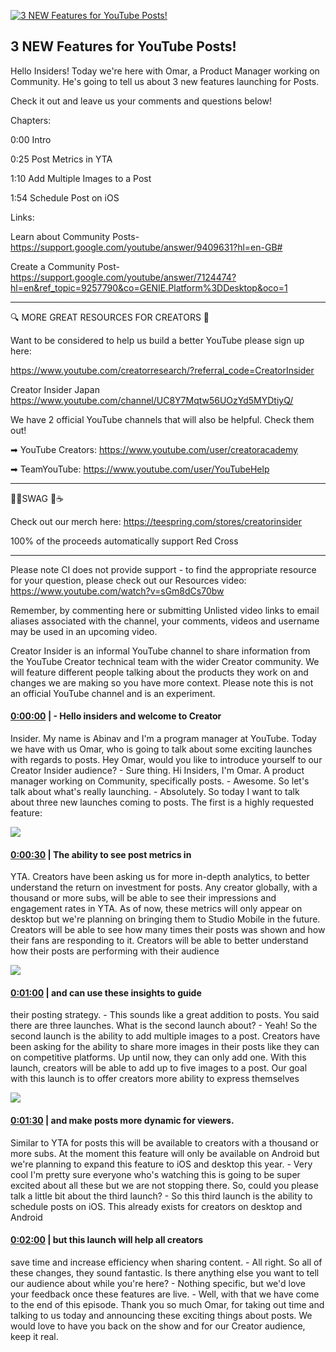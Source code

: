 [![3 NEW Features for YouTube Posts!](https://i.ytimg.com/vi/CbBdkuCA_fY/maxresdefault.jpg)](https://www.youtube.com/watch?v=CbBdkuCA_fY)

## 3 NEW Features for YouTube Posts!

Hello Insiders! Today we're here with Omar, a Product Manager working on Community. He's going to tell us about 3 new features launching for Posts.



Check it out and leave us your comments and questions below!



Chapters:

0:00 Intro

0:25 Post Metrics in YTA

1:10 Add Multiple Images to a Post

1:54 Schedule Post on iOS



Links:

Learn about Community Posts- https://support.google.com/youtube/answer/9409631?hl=en-GB#

Create a Community Post- https://support.google.com/youtube/answer/7124474?hl=en&ref_topic=9257790&co=GENIE.Platform%3DDesktop&oco=1

-------------------------------------------



🔍 MORE GREAT RESOURCES FOR CREATORS 🔎



Want to be considered to help us build a better YouTube please sign up here: 

https://www.youtube.com/creatorresearch/?referral_code=CreatorInsider



Creator Insider Japan https://www.youtube.com/channel/UC8Y7Mqtw56UOzYd5MYDtiyQ/



We have 2 official YouTube channels that will also be helpful. Check them out! 



➡ YouTube Creators: https://www.youtube.com/user/creatoracademy



➡ TeamYouTube: https://www.youtube.com/user/YouTubeHelp



-------------------------------------------



👕👚SWAG 🎽☕



Check out our merch here: https://teespring.com/stores/creatorinsider



100% of the proceeds automatically support Red Cross



-------------------------------------------

Please note CI does not provide support - to find the appropriate resource for your question, please check out our Resources video: https://www.youtube.com/watch?v=sGm8dCs70bw



Remember, by commenting here or submitting Unlisted video links to email aliases associated with the channel, your comments, videos and username may be used in an upcoming video.



Creator Insider is an informal YouTube channel to share information from the YouTube Creator technical team with the wider Creator community. We will feature different people talking about the products they work on and changes we are making so you have more context. Please note this is not an official YouTube channel and is an experiment.



#### [0:00:00](https://www.youtube.com/watch?v=CbBdkuCA_fY&t=0) |  - Hello insiders and welcome to Creator

Insider. My name is Abinav and I'm a program manager at YouTube. Today we have with us Omar, who is going to talk about some exciting launches with regards to posts. Hey Omar, would you like to introduce yourself to our Creator Insider audience? - Sure thing. Hi Insiders, I'm Omar. A product manager working on Community, specifically posts. - Awesome. So let's talk about what's really launching. - Absolutely. So today I want to talk about three new launches coming to posts. The first is a highly requested feature:  

![](https://i.ytimg.com/vi/CbBdkuCA_fY/maxres1.jpg)



#### [0:00:30](https://www.youtube.com/watch?v=CbBdkuCA_fY&t=30) |  The ability to see post metrics in

YTA. Creators have been asking us for more in-depth analytics, to better understand the return on investment for posts. Any creator globally, with a thousand or more subs, will be able to see their impressions and engagement rates in YTA. As of now, these metrics will only appear on desktop but we're planning on bringing them to Studio Mobile in the future. Creators will be able to see how many times their posts was shown and how their fans are responding to it. Creators will be able to better understand how their posts are performing with their audience  

![](https://i.ytimg.com/vi/CbBdkuCA_fY/maxres2.jpg)



#### [0:01:00](https://www.youtube.com/watch?v=CbBdkuCA_fY&t=60) |  and can use these insights to guide

their posting strategy. - This sounds like a great addition to posts. You said there are three launches. What is the second launch about? - Yeah! So the second launch is the ability to add multiple images to a post. Creators have been asking for the ability to share more images in their posts like they can on competitive platforms. Up until now, they can only add one. With this launch, creators will be able to add up to five images to a post. Our goal with this launch is to offer creators more ability to express themselves  

![](https://i.ytimg.com/vi/CbBdkuCA_fY/maxres3.jpg)



#### [0:01:30](https://www.youtube.com/watch?v=CbBdkuCA_fY&t=90) |  and make posts more dynamic for viewers.

Similar to YTA for posts this will be available to creators with a thousand or more subs. At the moment this feature will only be available on Android but we're planning to expand this feature to iOS and desktop this year. - Very cool I'm pretty sure everyone who's watching this is going to be super excited about all these but we are not stopping there. So, could you please talk a little bit about the third launch? - So this third launch is the ability to schedule posts on iOS. This already exists for creators on desktop and Android  

#### [0:02:00](https://www.youtube.com/watch?v=CbBdkuCA_fY&t=120) |  but this launch will help all creators

save time and increase efficiency when sharing content. - All right. So all of these changes, they sound fantastic. Is there anything else you want to tell our audience about while you're here? - Nothing specific, but we'd love your feedback once these features are live. - Well, with that we have come to the end of this episode. Thank you so much Omar, for taking out time and talking to us today and announcing these exciting things about posts. We would love to have you back on the show and for our Creator audience, keep it real.  